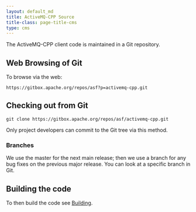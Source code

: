 ```yaml
---
layout: default_md
title: ActiveMQ-CPP Source 
title-class: page-title-cms
type: cms
---
```


The ActiveMQ-CPP client code is maintained in a Git repository.

## Web Browsing of Git

To browse via the web:

```
https://gitbox.apache.org/repos/asf?p=activemq-cpp.git
```

## Checking out from Git
```
git clone https://gitbox.apache.org/repos/asf/activemq-cpp.git
```

Only project developers can commit to the Git tree via this method.

### Branches

We use the master for the next main release; then we use a branch for any bug fixes on the previous major release. You can look at a specific branch in Git.

## Building the code

To then build the code see [Building](../building).
